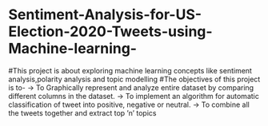 # Sentiment-Analysis-for-US-Election-2020-Tweets-using-Machine-learning-

#This project is about exploring machine learning concepts like sentiment analysis,polarity analysis and topic modelling
#The objectives of this project is to-
->  To Graphically represent and analyze entire dataset by comparing different columns in the dataset.
->	To implement an algorithm for automatic classification of tweet into positive, negative or neutral.
->  To combine all the tweets together and extract top ’n’ topics


